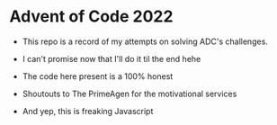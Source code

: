 # Advent of Code 2022

 * This repo is a record of my attempts on solving ADC's challenges.
 * I can't promise now that I'll do it til the end hehe

 * The code here present is a 100% honest 

 * Shoutouts to The PrimeAgen for the motivational services

 * And yep, this is freaking Javascript 
